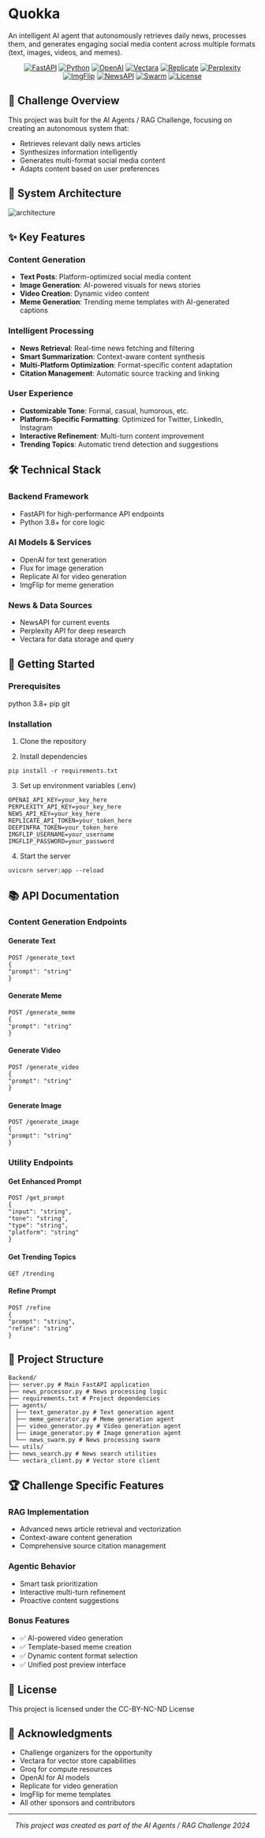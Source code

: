 # Quokka

An intelligent AI agent that autonomously retrieves daily news, processes them, and generates engaging social media content across multiple formats (text, images, videos, and memes).

<div align="center">

[![FastAPI](https://img.shields.io/badge/FastAPI-005571?style=for-the-badge)](https://fastapi.tiangolo.com/)
[![Python](https://img.shields.io/badge/python-3670A0?style=for-the-badge)](https://www.python.org/)
[![OpenAI](https://img.shields.io/badge/OpenAI-412991?style=for-the-badge)](https://openai.com/)
[![Vectara](https://img.shields.io/badge/Vectara-FF6B6B?style=for-the-badge)](https://vectara.com/)
[![Replicate](https://img.shields.io/badge/Replicate-000000?style=for-the-badge)](https://replicate.com/)
[![Perplexity](https://img.shields.io/badge/Perplexity-734F96?style=for-the-badge)](https://www.perplexity.ai/)
[![ImgFlip](https://img.shields.io/badge/ImgFlip-FF3366?style=for-the-badge)](https://imgflip.com/)
[![NewsAPI](https://img.shields.io/badge/NewsAPI-1CA0F1?style=for-the-badge)](https://newsapi.org/)
[![Swarm](https://img.shields.io/badge/Swarm-FFA500?style=for-the-badge)](https://swarm.dev/)
[![License](https://img.shields.io/badge/license-CC--BY--NC--ND-blue.svg?style=for-the-badge)](LICENSE)

</div>

## 🎯 Challenge Overview

This project was built for the AI Agents / RAG Challenge, focusing on creating an autonomous system that:

- Retrieves relevant daily news articles
- Synthesizes information intelligently
- Generates multi-format social media content
- Adapts content based on user preferences

## 🔄 System Architecture

![architecture](image.png)

## ✨ Key Features

### Content Generation

- **Text Posts**: Platform-optimized social media content
- **Image Generation**: AI-powered visuals for news stories
- **Video Creation**: Dynamic video content
- **Meme Generation**: Trending meme templates with AI-generated captions

### Intelligent Processing

- **News Retrieval**: Real-time news fetching and filtering
- **Smart Summarization**: Context-aware content synthesis
- **Multi-Platform Optimization**: Format-specific content adaptation
- **Citation Management**: Automatic source tracking and linking

### User Experience

- **Customizable Tone**: Formal, casual, humorous, etc.
- **Platform-Specific Formatting**: Optimized for Twitter, LinkedIn, Instagram
- **Interactive Refinement**: Multi-turn content improvement
- **Trending Topics**: Automatic trend detection and suggestions

## 🛠️ Technical Stack

### Backend Framework

- FastAPI for high-performance API endpoints
- Python 3.8+ for core logic

### AI Models & Services

- OpenAI for text generation
- Flux for image generation
- Replicate AI for video generation
- ImgFlip for meme generation

### News & Data Sources

- NewsAPI for current events
- Perplexity API for deep research
- Vectara for data storage and query

## 🚀 Getting Started

### Prerequisites

python 3.8+
pip
git

### Installation

1. Clone the repository

2. Install dependencies

```
pip install -r requirements.txt
```

3. Set up environment variables (.env)

```
OPENAI_API_KEY=your_key_here
PERPLEXITY_API_KEY=your_key_here
NEWS_API_KEY=your_key_here
REPLICATE_API_TOKEN=your_token_here
DEEPINFRA_TOKEN=your_token_here
IMGFLIP_USERNAME=your_username
IMGFLIP_PASSWORD=your_password
```

4. Start the server

```
uvicorn server:app --reload
```

## 📚 API Documentation

### Content Generation Endpoints

#### Generate Text

```
POST /generate_text
{
"prompt": "string"
}
```

#### Generate Meme

```
POST /generate_meme
{
"prompt": "string"
}
```

#### Generate Video

```
POST /generate_video
{
"prompt": "string"
}
```

#### Generate Image

```
POST /generate_image
{
"prompt": "string"
}
```

### Utility Endpoints

#### Get Enhanced Prompt

```
POST /get_prompt
{
"input": "string",
"tone": "string",
"type": "string",
"platform": "string"
}
```

#### Get Trending Topics

```
GET /trending
```

#### Refine Prompt

```
POST /refine
{
"prompt": "string",
"refine": "string"
}
```

## 📁 Project Structure

```
Backend/
├── server.py # Main FastAPI application
├── news_processor.py # News processing logic
├── requirements.txt # Project dependencies
├── agents/
│ ├── text_generator.py # Text generation agent
│ ├── meme_generator.py # Meme generation agent
│ ├── video_generator.py # Video generation agent
│ ├── image_generator.py # Image generation agent
│ └── news_swarm.py # News processing swarm
└── utils/
├── news_search.py # News search utilities
└── vectara_client.py # Vector store client
```

## 🏆 Challenge Specific Features

### RAG Implementation

- Advanced news article retrieval and vectorization
- Context-aware content generation
- Comprehensive source citation management

### Agentic Behavior

- Smart task prioritization
- Interactive multi-turn refinement
- Proactive content suggestions

### Bonus Features

- ✅ AI-powered video generation
- ✅ Template-based meme creation
- ✅ Dynamic content format selection
- ✅ Unified post preview interface

## 📄 License

This project is licensed under the CC-BY-NC-ND License

## 🙏 Acknowledgments

- Challenge organizers for the opportunity
- Vectara for vector store capabilities
- Groq for compute resources
- OpenAI for AI models
- Replicate for video generation
- ImgFlip for meme templates
- All other sponsors and contributors

---

<div align="center">

_This project was created as part of the AI Agents / RAG Challenge 2024_

</div>
